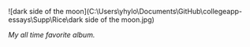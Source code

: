![dark side of the moon](C:\Users\yhylo\Documents\GitHub\collegeapp-essays\Supp\Rice\dark side of the moon.jpg)

*My all time favorite album.*